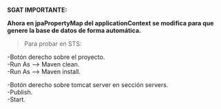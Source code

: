 
**SGAT IMPORTANTE:**

**Ahora en jpaPropertyMap del applicationContext se modifica para que genere la base de datos de forma automática.**

>Para probar en STS:

-Botón derecho sobre el proyecto.  
-Run As --> Maven clean.  
-Run As --> Maven install.  

-Botón derecho sobre tomcat server en sección servers.  
-Publish.  
-Start.  


